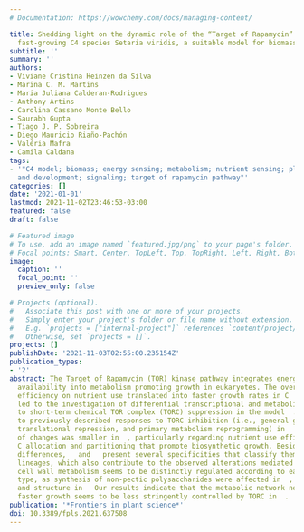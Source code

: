 ```yaml
---
# Documentation: https://wowchemy.com/docs/managing-content/

title: Shedding light on the dynamic role of the “Target of Rapamycin” kinase in the
  fast-growing C4 species Setaria viridis, a suitable model for biomass crops
subtitle: ''
summary: ''
authors:
- Viviane Cristina Heinzen da Silva
- Marina C. M. Martins
- Maria Juliana Calderan-Rodrigues
- Anthony Artins
- Carolina Cassano Monte Bello
- Saurabh Gupta
- Tiago J. P. Sobreira
- Diego Mauricio Riaño-Pachón
- Valéria Mafra
- Camila Caldana
tags:
- '"C4 model; biomass; energy sensing; metabolism; nutrient sensing; plant growth
  and development; signaling; target of rapamycin pathway"'
categories: []
date: '2021-01-01'
lastmod: 2021-11-02T23:46:53-03:00
featured: false
draft: false

# Featured image
# To use, add an image named `featured.jpg/png` to your page's folder.
# Focal points: Smart, Center, TopLeft, Top, TopRight, Left, Right, BottomLeft, Bottom, BottomRight.
image:
  caption: ''
  focal_point: ''
  preview_only: false

# Projects (optional).
#   Associate this post with one or more of your projects.
#   Simply enter your project's folder or file name without extension.
#   E.g. `projects = ["internal-project"]` references `content/project/deep-learning/index.md`.
#   Otherwise, set `projects = []`.
projects: []
publishDate: '2021-11-03T02:55:00.235154Z'
publication_types:
- '2'
abstract: The Target of Rapamycin (TOR) kinase pathway integrates energy and nutrient
  availability into metabolism promoting growth in eukaryotes. The overall higher
  efficiency on nutrient use translated into faster growth rates in C  grass plants
  led to the investigation of differential transcriptional and metabolic responses
  to short-term chemical TOR complex (TORC) suppression in the model  . In addition
  to previously described responses to TORC inhibition (i.e., general growth arrest,
  translational repression, and primary metabolism reprogramming) in   (C ), the magnitude
  of changes was smaller in  , particularly regarding nutrient use efficiency and
  C allocation and partitioning that promote biosynthetic growth. Besides photosynthetic
  differences,   and   present several specificities that classify them into distinct
  lineages, which also contribute to the observed alterations mediated by TOR. Indeed,
  cell wall metabolism seems to be distinctly regulated according to each cell wall
  type, as synthesis of non-pectic polysaccharides were affected in  , whilst assembly
  and structure in   Our results indicate that the metabolic network needed to achieve
  faster growth seems to be less stringently controlled by TORC in  .
publication: '*Frontiers in plant science*'
doi: 10.3389/fpls.2021.637508
---
```

